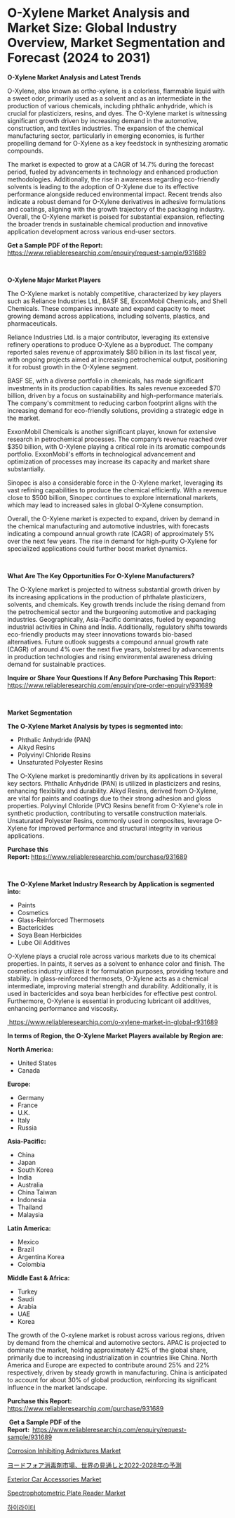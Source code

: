 <p><h1>O-Xylene Market Analysis and Market Size: Global Industry Overview, Market Segmentation and Forecast (2024 to 2031)</h1></p><p><strong>O-Xylene Market Analysis and Latest Trends</strong></p>
<p><p>O-Xylene, also known as ortho-xylene, is a colorless, flammable liquid with a sweet odor, primarily used as a solvent and as an intermediate in the production of various chemicals, including phthalic anhydride, which is crucial for plasticizers, resins, and dyes. The O-Xylene market is witnessing significant growth driven by increasing demand in the automotive, construction, and textiles industries. The expansion of the chemical manufacturing sector, particularly in emerging economies, is further propelling demand for O-Xylene as a key feedstock in synthesizing aromatic compounds.</p><p>The market is expected to grow at a CAGR of 14.7% during the forecast period, fueled by advancements in technology and enhanced production methodologies. Additionally, the rise in awareness regarding eco-friendly solvents is leading to the adoption of O-Xylene due to its effective performance alongside reduced environmental impact. Recent trends also indicate a robust demand for O-Xylene derivatives in adhesive formulations and coatings, aligning with the growth trajectory of the packaging industry. Overall, the O-Xylene market is poised for substantial expansion, reflecting the broader trends in sustainable chemical production and innovative application development across various end-user sectors.</p></p>
<p><strong>Get a Sample PDF of the Report:&nbsp;</strong> <a href="https://www.reliableresearchiq.com/enquiry/request-sample/931689">https://www.reliableresearchiq.com/enquiry/request-sample/931689</a></p>
<p>&nbsp;</p>
<p><strong>O-Xylene Major Market Players</strong></p>
<p><p>The O-Xylene market is notably competitive, characterized by key players such as Reliance Industries Ltd., BASF SE, ExxonMobil Chemicals, and Shell Chemicals. These companies innovate and expand capacity to meet growing demand across applications, including solvents, plastics, and pharmaceuticals.</p><p>Reliance Industries Ltd. is a major contributor, leveraging its extensive refinery operations to produce O-Xylene as a byproduct. The company reported sales revenue of approximately $80 billion in its last fiscal year, with ongoing projects aimed at increasing petrochemical output, positioning it for robust growth in the O-Xylene segment.</p><p>BASF SE, with a diverse portfolio in chemicals, has made significant investments in its production capabilities. Its sales revenue exceeded $70 billion, driven by a focus on sustainability and high-performance materials. The company's commitment to reducing carbon footprint aligns with the increasing demand for eco-friendly solutions, providing a strategic edge in the market.</p><p>ExxonMobil Chemicals is another significant player, known for extensive research in petrochemical processes. The company’s revenue reached over $350 billion, with O-Xylene playing a critical role in its aromatic compounds portfolio. ExxonMobil's efforts in technological advancement and optimization of processes may increase its capacity and market share substantially.</p><p>Sinopec is also a considerable force in the O-Xylene market, leveraging its vast refining capabilities to produce the chemical efficiently. With a revenue close to $500 billion, Sinopec continues to explore international markets, which may lead to increased sales in global O-Xylene consumption.</p><p>Overall, the O-Xylene market is expected to expand, driven by demand in the chemical manufacturing and automotive industries, with forecasts indicating a compound annual growth rate (CAGR) of approximately 5% over the next few years. The rise in demand for high-purity O-Xylene for specialized applications could further boost market dynamics.</p></p>
<p>&nbsp;</p>
<p><strong>What Are The Key Opportunities For O-Xylene Manufacturers?</strong></p>
<p><p>The O-Xylene market is projected to witness substantial growth driven by its increasing applications in the production of phthalate plasticizers, solvents, and chemicals. Key growth trends include the rising demand from the petrochemical sector and the burgeoning automotive and packaging industries. Geographically, Asia-Pacific dominates, fueled by expanding industrial activities in China and India. Additionally, regulatory shifts towards eco-friendly products may steer innovations towards bio-based alternatives. Future outlook suggests a compound annual growth rate (CAGR) of around 4% over the next five years, bolstered by advancements in production technologies and rising environmental awareness driving demand for sustainable practices.</p></p>
<p><strong>Inquire or Share Your Questions If Any Before Purchasing This Report:</strong> <a href="https://www.reliableresearchiq.com/enquiry/pre-order-enquiry/931689">https://www.reliableresearchiq.com/enquiry/pre-order-enquiry/931689</a></p>
<p>&nbsp;</p>
<p><strong>Market Segmentation</strong></p>
<p><strong>The O-Xylene Market Analysis by types is segmented into:</strong></p>
<p><ul><li>Phthalic Anhydride (PAN)</li><li>Alkyd Resins</li><li>Polyvinyl Chloride Resins</li><li>Unsaturated Polyester Resins</li></ul></p>
<p><p>The O-Xylene market is predominantly driven by its applications in several key sectors. Phthalic Anhydride (PAN) is utilized in plasticizers and resins, enhancing flexibility and durability. Alkyd Resins, derived from O-Xylene, are vital for paints and coatings due to their strong adhesion and gloss properties. Polyvinyl Chloride (PVC) Resins benefit from O-Xylene's role in synthetic production, contributing to versatile construction materials. Unsaturated Polyester Resins, commonly used in composites, leverage O-Xylene for improved performance and structural integrity in various applications.</p></p>
<p><strong>Purchase this Report:&nbsp;</strong><a href="https://www.reliableresearchiq.com/purchase/931689">https://www.reliableresearchiq.com/purchase/931689</a></p>
<p>&nbsp;</p>
<p><strong>The O-Xylene Market Industry Research by Application is segmented into:</strong></p>
<p><ul><li>Paints</li><li>Cosmetics</li><li>Glass-Reinforced Thermosets</li><li>Bactericides</li><li>Soya Bean Herbicides</li><li>Lube Oil Additives</li></ul></p>
<p><p>O-Xylene plays a crucial role across various markets due to its chemical properties. In paints, it serves as a solvent to enhance color and finish. The cosmetics industry utilizes it for formulation purposes, providing texture and stability. In glass-reinforced thermosets, O-Xylene acts as a chemical intermediate, improving material strength and durability. Additionally, it is used in bactericides and soya bean herbicides for effective pest control. Furthermore, O-Xylene is essential in producing lubricant oil additives, enhancing performance and viscosity.</p></p>
<p><a href="https://www.reliableresearchiq.com/o-xylene-market-in-global-r931689">&nbsp;https://www.reliableresearchiq.com/o-xylene-market-in-global-r931689</a></p>
<p><strong>In terms of Region, the O-Xylene Market Players available by Region are:</strong></p>
<p>
    <p> <strong> North America: </strong>
        <ul>
            <li>United States</li>
            <li>Canada</li>
        </ul>
        </p> 
    <p> <strong> Europe: </strong>
        <ul>
            <li>Germany</li>
            <li>France</li>
            <li>U.K.</li>
            <li>Italy</li>
            <li>Russia</li>
        </ul>
        </p> 
    <p> <strong> Asia-Pacific: </strong>
        <ul>
            <li>China</li>
            <li>Japan</li>
            <li>South Korea</li>
            <li>India</li>
            <li>Australia</li>
            <li>China Taiwan</li>
            <li>Indonesia</li>
            <li>Thailand</li>
            <li>Malaysia</li>
        </ul>
        </p> 
    <p> <strong> Latin America: </strong>
        <ul>
            <li>Mexico</li>
            <li>Brazil</li>
            <li>Argentina Korea</li>
            <li>Colombia</li>
        </ul>
        </p> 
    <p> <strong> Middle East & Africa: </strong>
        <ul>
            <li>Turkey</li>
            <li>Saudi</li>
            <li>Arabia</li>
            <li>UAE</li>
            <li>Korea</li>
        </ul>
    </p>
    </p>
<p><p>The growth of the O-xylene market is robust across various regions, driven by demand from the chemical and automotive sectors. APAC is projected to dominate the market, holding approximately 42% of the global share, primarily due to increasing industrialization in countries like China. North America and Europe are expected to contribute around 25% and 22% respectively, driven by steady growth in manufacturing. China is anticipated to account for about 30% of global production, reinforcing its significant influence in the market landscape.</p></p>
<p><strong>Purchase this Report: </strong><a href="https://www.reliableresearchiq.com/purchase/931689">https://www.reliableresearchiq.com/purchase/931689</a></p>
<p>&nbsp;<strong>Get a Sample PDF of the Report:&nbsp;&nbsp;</strong><a href="https://www.reliableresearchiq.com/enquiry/request-sample/931689">https://www.reliableresearchiq.com/enquiry/request-sample/931689</a></p>
<p><strong></strong></p>
<p><p><a href="https://www.linkedin.com/pulse/corrosion-inhibiting-admixtures-market-outlook-share-analysis-t9gtf?trackingId=w1YOrKgfQP%2BLHspePM267A%3D%3D">Corrosion Inhibiting Admixtures Market</a></p><p><a href="https://medium.com/@marlanamarvn/iodophor-sanitizer-market-global-outlook-and-forecast-2022-2028-0b67ea7650ea">ヨードフォア消毒剤市場、世界の見通しと2022-2028年の予測</a></p><p><a href="https://issuu.com/reportprime-2/docs/exterior-car-accessories-market-siz_2a3e5723f8e390">Exterior Car Accessories Market</a></p><p><a href="https://www.linkedin.com/pulse/spectrophotometric-plate-reader-market-size-growth-trends-3vm7e?trackingId=UaJVorq0R76bixMgB1GUOQ%3D%3D">Spectrophotometric Plate Reader Market</a></p><p><a href="https://medium.com/@wpzbonrg51/%EC%84%B8%EA%B3%84-highlighters-market-%EC%9D%80-2024%EC%97%90%EC%84%9C-2031%EB%A1%9C-%EC%97%B0%ED%8F%89%EA%B7%A0-%EC%A6%9D%EA%B0%80%EC%9C%A8%EC%9D%84-%EB%B3%B4%EC%9D%BC-%EA%B2%83%EC%9C%BC%EB%A1%9C-%EC%98%88%EC%83%81%EB%90%A9%EB%8B%88%EB%8B%A4-807a6ce52f7d?postPublishedType=initial">하이라이터</a></p></p>